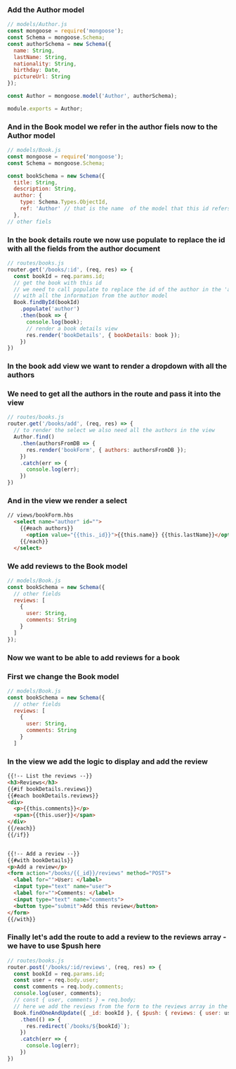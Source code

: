 ### Add the Author model 

```js
// models/Author.js
const mongoose = require('mongoose');
const Schema = mongoose.Schema;
const authorSchema = new Schema({
  name: String,
  lastName: String,
  nationality: String,
  birthday: Date,
  pictureUrl: String
});

const Author = mongoose.model('Author', authorSchema);

module.exports = Author;
```

### And in the Book model we refer in the author fiels now to the Author model 
```js
// models/Book.js
const mongoose = require('mongoose');
const Schema = mongoose.Schema;

const bookSchema = new Schema({
  title: String,
  description: String,
  author: {
    type: Schema.Types.ObjectId,
    ref: 'Author' // that is the name  of the model that this id refers to
  },
// other fiels
```

### In the book details route we now use populate to replace the id with all the fields from the author document

```js
// routes/books.js
router.get('/books/:id', (req, res) => {
  const bookId = req.params.id;
  // get the book with this id
  // we need to call populate to replace the id of the author in the 'author' field
  // with all the information from the author model
  Book.findById(bookId)
    .populate('author')
    .then(book => {
      console.log(book);
      // render a book details view
      res.render('bookDetails', { bookDetails: book });
    })
})
```

### In the book add view we want to render a dropdown with all the authors 

### We need to get all the authors in the route and pass it into the view

```js
// routes/books.js
router.get('/books/add', (req, res) => {
  // to render the select we also need all the authors in the view
  Author.find()
    .then(authorsFromDB => {
      res.render('bookForm', { authors: authorsFromDB });
    })
    .catch(err => {
      console.log(err);
    })
})
```

### And in the view we render a select

```html
// views/bookForm.hbs
  <select name="author" id="">
    {{#each authors}}
      <option value="{{this._id}}">{{this.name}} {{this.lastName}}</option>
    {{/each}}
  </select>
```

### We add reviews to the Book model
```js
// models/Book.js
const bookSchema = new Schema({
  // other fields
  reviews: [
    {
      user: String,
      comments: String
    }
  ]
});
```

### Now we want to be able to add reviews for a book

### First we change the Book model

```js
// models/Book.js
const bookSchema = new Schema({
  // other fields
  reviews: [
    {
      user: String,
      comments: String
    }
  ]
```

### In the view we add the logic to display and add the review

```html
{{!-- List the reviews --}}
<h3>Reviews</h3>
{{#if bookDetails.reviews}}
{{#each bookDetails.reviews}}
<div>
  <p>{{this.comments}}</p>
  <span>{{this.user}}</span>
</div>
{{/each}}
{{/if}}


{{!-- Add a review --}}
{{#with bookDetails}}
<p>Add a review</p>
<form action="/books/{{_id}}/reviews" method="POST">
  <label for="">User: </label>
  <input type="text" name="user">
  <label for="">Comments: </label>
  <input type="text" name="comments">
  <button type="submit">Add this review</button>
</form>
{{/with}}
```

### Finally let's add the route to add a review to the reviews array - we have to use $push here

```js
// routes/books.js
router.post('/books/:id/reviews', (req, res) => {
  const bookId = req.params.id;
  const user = req.body.user;
  const comments = req.body.comments;
  console.log(user, comments);
  // const { user, comments } = req.body;
  // here we add the reviews from the form to the reviews array in the book document
  Book.findOneAndUpdate({ _id: bookId }, { $push: { reviews: { user: user, comments: comments } } })
    .then(() => {
      res.redirect(`/books/${bookId}`);
    })
    .catch(err => {
      console.log(err);
    })
})
```